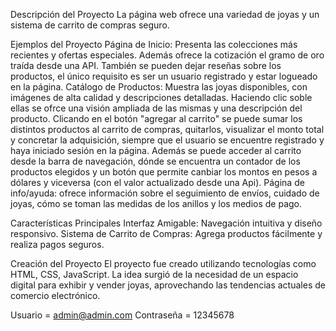 Descripción del Proyecto
La página web ofrece una variedad de joyas y un sistema de carrito de compras seguro.

Ejemplos del Proyecto
Página de Inicio: Presenta las colecciones más recientes y ofertas especiales. Además ofrece la cotización el gramo de oro traída desde una API. También se pueden dejar reseñas sobre los productos, el único requisito es ser un usuario registrado y estar logueado en la página.
Catálogo de Productos: Muestra las joyas disponibles, con imágenes de alta calidad y descripciones detalladas. Haciendo clic soble ellas se ofrce una visión ampliada de las mismas y una descripción del producto. Clicando en el botón "agregar al carrito" se puede sumar los distintos productos al carrito de compras, quitarlos, visualizar el monto total y concretar la adquisición, siempre que el usuario se encuentre registrado y haya iniciado sesión en la página. Además se puede acceder al carrito desde la barra de navegación, dónde se encuentra un contador de los productos elegidos y un botón que permite canbiar los montos en pesos a dólares y viceversa (con el valor actualizado desde una Api).
Página de info/ayuda: ofrece información sobre el seguimiento de envíos, cuidado de joyas, cómo se toman las medidas de los anillos y los medios de pago.

Características Principales
Interfaz Amigable: Navegación intuitiva y diseño responsivo.
Sistema de Carrito de Compras: Agrega productos fácilmente y realiza pagos seguros.

Creación del Proyecto
El proyecto fue creado utilizando tecnologías como HTML, CSS, JavaScript. 
La idea surgió de la necesidad de un espacio digital para exhibir y vender joyas, aprovechando las tendencias actuales de comercio electrónico.


Usuario = admin@admin.com
Contraseña = 12345678
